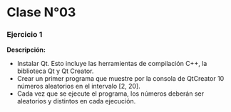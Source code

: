 # Clase N°03

### Ejercicio 1
**Descripción:**
- Instalar Qt. Esto incluye las herramientas de compilación C++, la biblioteca Qt y Qt Creator.
- Crear un primer programa que muestre por la consola de QtCreator 10 números aleatorios en el intervalo [2, 20].
- Cada vez que se ejecute el programa, los números deberán ser aleatorios y distintos en cada ejecución.
